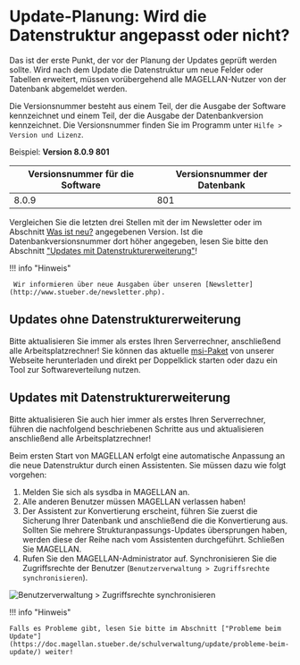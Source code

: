 # Update-Planung: Wird die Datenstruktur angepasst oder nicht?

Das ist der erste Punkt, der vor der Planung der Updates geprüft werden sollte. Wird nach dem Update die Datenstruktur um neue Felder oder Tabellen erweitert, müssen vorübergehend alle MAGELLAN-Nutzer von der Datenbank abgemeldet werden.

Die Versionsnummer besteht aus einem Teil, der die Ausgabe der Software kennzeichnet und einem Teil, der die Ausgabe der Datenbankversion kennzeichnet. Die Versionsnummer finden Sie im Programm unter `Hilfe > Version und Lizenz`.

Beispiel:
**Version 8.0.9 801**

Versionsnummer für die Software|Versionsnummer der Datenbank
---|---
8.0.9|801

Vergleichen Sie die letzten drei Stellen mit der im Newsletter oder im Abschnitt [Was ist neu?](https://doc.magellan.stueber.de/changelog/changelog/) angegebenen Version. Ist die Datenbankversionsnummer dort höher angegeben, lesen Sie bitte den Abschnitt ["Updates mit Datenstrukturerweiterung"](https://doc.magellan.stueber.de/schulverwaltung/update/vorbereitung/#updates-mit-datenstrukturerweiterung)!

!!! info "Hinweis"

     Wir informieren über neue Ausgaben über unseren [Newsletter](http://www.stueber.de/newsletter.php). 

## Updates ohne Datenstrukturerweiterung

Bitte aktualisieren Sie immer als erstes Ihren Serverrechner, anschließend alle Arbeitsplatzrechner! Sie können das aktuelle [msi-Paket](https://download.stueber.de/bin/de/MAGELLAN/v7/MAGELLAN7.msi) von unserer Webseite herunterladen und direkt per Doppelklick starten oder dazu ein Tool zur Softwareverteilung nutzen.

## Updates mit Datenstrukturerweiterung

Bitte aktualisieren Sie auch hier immer als erstes Ihren Serverrechner, führen die nachfolgend beschriebenen Schritte aus und aktualisieren anschließend alle Arbeitsplatzrechner!

Beim ersten Start von MAGELLAN erfolgt eine automatische Anpassung an die neue Datenstruktur durch einen Assistenten. Sie müssen dazu wie folgt vorgehen:

1. Melden Sie sich als sysdba in MAGELLAN an.
2.  Alle anderen Benutzer müssen MAGELLAN verlassen haben!
3.  Der Assistent zur Konvertierung erscheint, führen Sie zuerst die Sicherung Ihrer Datenbank und anschließend die die Konvertierung aus. Sollten Sie mehrere Strukturanpassungs-Updates übersprungen haben, werden diese der Reihe nach vom Assistenten durchgeführt. Schließen Sie MAGELLAN.
4. Rufen Sie den MAGELLAN-Administrator auf. Synchronisieren Sie die Zugriffsrechte der Benutzer (`Benutzerverwaltung > Zugriffsrechte synchronisieren`).

![`Benutzerverwaltung > Zugriffsrechte synchronisieren`](/assets/images/zugriffsrechte.sync.png)

!!! info "Hinweis"

    Falls es Probleme gibt, lesen Sie bitte im Abschnitt ["Probleme beim Update"](https://doc.magellan.stueber.de/schulverwaltung/update/probleme-beim-update/) weiter!

